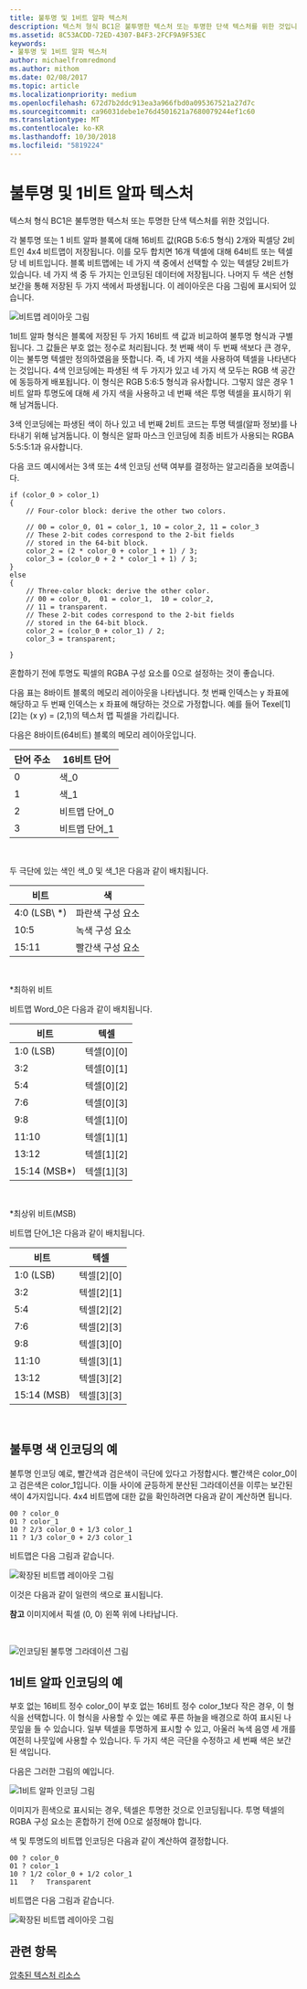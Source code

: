 ```yaml
---
title: 불투명 및 1비트 알파 텍스처
description: 텍스처 형식 BC1은 불투명한 텍스처 또는 투명한 단색 텍스처를 위한 것입니다.
ms.assetid: 8C53ACDD-72ED-4307-B4F3-2FCF9A9F53EC
keywords:
- 불투명 및 1비트 알파 텍스처
author: michaelfromredmond
ms.author: mithom
ms.date: 02/08/2017
ms.topic: article
ms.localizationpriority: medium
ms.openlocfilehash: 672d7b2ddc913ea3a966fbd0a095367521a27d7c
ms.sourcegitcommit: ca96031debe1e76d4501621a7680079244ef1c60
ms.translationtype: MT
ms.contentlocale: ko-KR
ms.lasthandoff: 10/30/2018
ms.locfileid: "5819224"
---
```

# <a name="span-iddirect3dconceptsopaqueand1-bitalphatexturesspanopaque-and-1-bit-alpha-textures"></a><span id="direct3dconcepts.opaque_and_1-bit_alpha_textures"></span>불투명 및 1비트 알파 텍스처


텍스처 형식 BC1은 불투명한 텍스처 또는 투명한 단색 텍스처를 위한 것입니다.

각 불투명 또는 1 비트 알파 블록에 대해 16비트 값(RGB 5:6:5 형식) 2개와 픽셀당 2비트인 4x4 비트맵이 저장됩니다. 이를 모두 합치면 16개 텍셀에 대해 64비트 또는 텍셀당 네 비트입니다. 블록 비트맵에는 네 가지 색 중에서 선택할 수 있는 텍셀당 2비트가 있습니다. 네 가지 색 중 두 가지는 인코딩된 데이터에 저장됩니다. 나머지 두 색은 선형 보간을 통해 저장된 두 가지 색에서 파생됩니다. 이 레이아웃은 다음 그림에 표시되어 있습니다.

![비트맵 레이아웃 그림](images/colors1.png)

1비트 알파 형식은 블록에 저장된 두 가지 16비트 색 값과 비교하여 불투명 형식과 구별됩니다. 그 값들은 부호 없는 정수로 처리됩니다. 첫 번째 색이 두 번째 색보다 큰 경우, 이는 불투명 텍셀만 정의하였음을 뜻합니다. 즉, 네 가지 색을 사용하여 텍셀을 나타낸다는 것입니다. 4색 인코딩에는 파생된 색 두 가지가 있고 네 가지 색 모두는 RGB 색 공간에 동등하게 배포됩니다. 이 형식은 RGB 5:6:5 형식과 유사합니다. 그렇지 않은 경우 1비트 알파 투명도에 대해 세 가지 색을 사용하고 네 번째 색은 투명 텍셀을 표시하기 위해 남겨둡니다.

3색 인코딩에는 파생된 색이 하나 있고 네 번째 2비트 코드는 투명 텍셀(알파 정보)를 나타내기 위해 남겨둡니다. 이 형식은 알파 마스크 인코딩에 최종 비트가 사용되는 RGBA 5:5:5:1과 유사합니다.

다음 코드 예시에서는 3색 또는 4색 인코딩 선택 여부를 결정하는 알고리즘을 보여줍니다.

```
if (color_0 > color_1) 
{
    // Four-color block: derive the other two colors. 
    
    // 00 = color_0, 01 = color_1, 10 = color_2, 11 = color_3
    // These 2-bit codes correspond to the 2-bit fields 
    // stored in the 64-bit block.
    color_2 = (2 * color_0 + color_1 + 1) / 3;
    color_3 = (color_0 + 2 * color_1 + 1) / 3;
}    
else
{ 
    // Three-color block: derive the other color.
    // 00 = color_0,  01 = color_1,  10 = color_2,  
    // 11 = transparent.
    // These 2-bit codes correspond to the 2-bit fields 
    // stored in the 64-bit block. 
    color_2 = (color_0 + color_1) / 2;    
    color_3 = transparent;    

}
```

혼합하기 전에 투명도 픽셀의 RGBA 구성 요소를 0으로 설정하는 것이 좋습니다.

다음 표는 8바이트 블록의 메모리 레이아웃을 나타냅니다. 첫 번째 인덱스는 y 좌표에 해당하고 두 번째 인덱스는 x 좌표에 해당하는 것으로 가정합니다. 예를 들어 Texel\[1\]\[2\]는 (x y) = (2,1)의 텍스처 맵 픽셀을 가리킵니다.

다음은 8바이트(64비트) 블록의 메모리 레이아웃입니다.

| 단어 주소 | 16비트 단어    |
|--------------|----------------|
| 0            | 색\_0       |
| 1            | 색\_1       |
| 2            | 비트맵 단어\_0 |
| 3            | 비트맵 단어\_1 |

 

두 극단에 있는 색인 색\_0 및 색\_1은 다음과 같이 배치됩니다.

| 비트        | 색                 |
|-------------|-----------------------|
| 4:0 (LSB\ *) | 파란색 구성 요소  |
| 10:5        | 녹색 구성 요소 |
| 15:11       | 빨간색 구성 요소   |

 

\*최하위 비트

비트맵 Word\_0은 다음과 같이 배치됩니다.

| 비트          | 텍셀           |
|---------------|-----------------|
| 1:0 (LSB)     | 텍셀\[0\]\[0\] |
| 3:2           | 텍셀\[0\]\[1\] |
| 5:4           | 텍셀\[0\]\[2\] |
| 7:6           | 텍셀\[0\]\[3\] |
| 9:8           | 텍셀\[1\]\[0\] |
| 11:10         | 텍셀\[1\]\[1\] |
| 13:12         | 텍셀\[1\]\[2\] |
| 15:14 (MSB\*) | 텍셀\[1\]\[3\] |

 

\*최상위 비트(MSB)

비트맵 단어\_1은 다음과 같이 배치됩니다.

| 비트        | 텍셀           |
|-------------|-----------------|
| 1:0 (LSB)   | 텍셀\[2\]\[0\] |
| 3:2         | 텍셀\[2\]\[1\] |
| 5:4         | 텍셀\[2\]\[2\] |
| 7:6         | 텍셀\[2\]\[3\] |
| 9:8         | 텍셀\[3\]\[0\] |
| 11:10       | 텍셀\[3\]\[1\] |
| 13:12       | 텍셀\[3\]\[2\] |
| 15:14 (MSB) | 텍셀\[3\]\[3\] |

 

## <a name="span-idexampleofopaquecolorencodingspanspan-idexampleofopaquecolorencodingspanspan-idexampleofopaquecolorencodingspanexample-of-opaque-color-encoding"></a><span id="Example_of_Opaque_Color_Encoding"></span><span id="example_of_opaque_color_encoding"></span><span id="EXAMPLE_OF_OPAQUE_COLOR_ENCODING"></span>불투명 색 인코딩의 예


불투명 인코딩 예로, 빨간색과 검은색이 극단에 있다고 가정합시다. 빨간색은 color\_0이고 검은색은 color\_1입니다. 이들 사이에 균등하게 분산된 그라데이션을 이루는 보간된 색이 4가지입니다. 4x4 비트맵에 대한 값을 확인하려면 다음과 같이 계산하면 됩니다.

```
00 ? color_0
01 ? color_1
10 ? 2/3 color_0 + 1/3 color_1
11 ? 1/3 color_0 + 2/3 color_1
```

비트맵은 다음 그림과 같습니다.

![확장된 비트맵 레이아웃 그림](images/colors2.png)

이것은 다음과 같이 일련의 색으로 표시됩니다.

**참고**  이미지에서 픽셀 (0, 0) 왼쪽 위에 나타납니다.

 

![인코딩된 불투명 그라데이션 그림](images/redsquares.png)

## <a name="span-idexampleof1bitalphaencodingspanspan-idexampleof1bitalphaencodingspanspan-idexampleof1bitalphaencodingspanexample-of-1-bit-alpha-encoding"></a><span id="Example_of_1_Bit_Alpha_Encoding"></span><span id="example_of_1_bit_alpha_encoding"></span><span id="EXAMPLE_OF_1_BIT_ALPHA_ENCODING"></span>1비트 알파 인코딩의 예


부호 없는 16비트 정수 color\_0이 부호 없는 16비트 정수 color\_1보다 작은 경우, 이 형식을 선택합니다. 이 형식을 사용할 수 있는 예로 푸른 하늘을 배경으로 하여 표시된 나뭇잎을 들 수 있습니다. 일부 텍셀을 투명하게 표시할 수 있고, 아울러 녹색 음영 세 개를 여전히 나뭇잎에 사용할 수 있습니다. 두 가지 색은 극단을 수정하고 세 번째 색은 보간된 색입니다.

다음은 그러한 그림의 예입니다.

![1비트 알파 인코딩 그림](images/greenthing.png)

이미지가 흰색으로 표시되는 경우, 텍셀은 투명한 것으로 인코딩됩니다. 투명 텍셀의 RGBA 구성 요소는 혼합하기 전에 0으로 설정해야 합니다.

색 및 투명도의 비트맵 인코딩은 다음과 같이 계산하여 결정합니다.

```
00 ? color_0
01 ? color_1
10 ? 1/2 color_0 + 1/2 color_1
11   ?   Transparent
```

비트맵은 다음 그림과 같습니다.

![확장된 비트맵 레이아웃 그림](images/colors3.png)

## <a name="span-idrelated-topicsspanrelated-topics"></a><span id="related-topics"></span>관련 항목


[압축된 텍스처 리소스](compressed-texture-resources.md)

 

 




